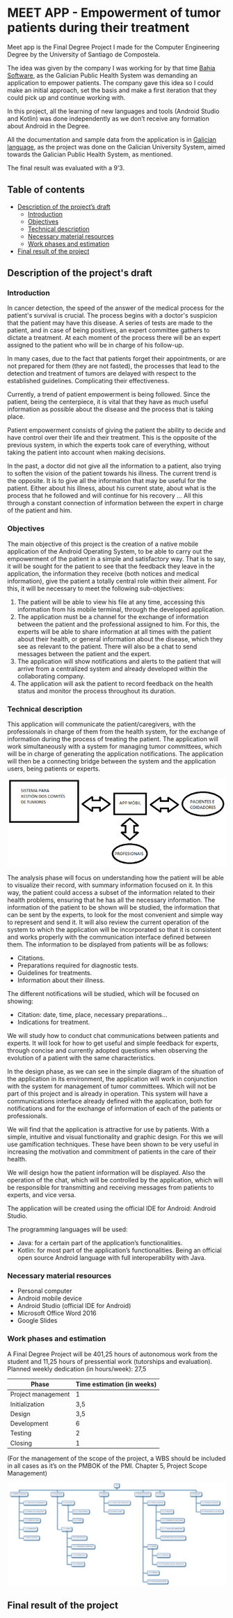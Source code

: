 # MEET APP - Empowerment of tumor patients during their treatment

Meet app is the Final Degree Project I made for the Computer Engineering Degree by the University of Santiago de Compostela.

The idea was given by the company I was working for by that time [Bahia Software], as the Galician Public Health System was demanding an application to empower patients. The company gave this idea so I could make an initial approach, set the basis and make a first iteration that they could pick up and continue working with.

In this project, all the learning of new languages and tools (Android Studio and Kotlin) was done independently as we don’t receive any formation about Android in the Degree.

All the documentation and sample data from the application is in [Galician language](https://en.wikipedia.org/wiki/Galician_language), as the project was done on the Galician University System, aimed towards the Galician Public Health System, as mentioned.

The final result was evaluated with a 9’3.

## Table of contents

- [Description of the project’s draft](#description-of-the-projects-draft)
  - [Introduction](#introduction)
  - [Objectives](#objectives)
  - [Technical description](#technical-description)
  - [Necessary material resources](#necessary-material-resources)
  - [Work phases and estimation](#work-phases-and-estimation)
 - [Final result of the project](#final-result-of-the-project)

## Description of the project's draft

### Introduction

In cancer detection, the speed of the answer of the medical process for the patient's survival is crucial. The process begins with a doctor's suspicion that the patient may have this disease. A series of tests are made to the patient, and in case of being positives, an expert committee gathers to dictate a treatment. At each moment of the process there will be an expert assigned to the patient who will be in charge of his follow-up.

In many cases, due to the fact that patients forget their appointments, or are not prepared for them (they are not fasted), the processes that lead to the detection and treatment of tumors are delayed with respect to the established guidelines. Complicating their effectiveness.

Currently, a trend of patient empowerment is being followed. Since the patient, being the centerpiece, it is vital that they have as much useful information as possible about the disease and the process that is taking place.

Patient empowerment consists of giving the patient the ability to decide and have control over their life and their treatment. This is the opposite of the previous system, in which the experts took care of everything, without taking the patient into account when making decisions.

In the past, a doctor did not give all the information to a patient, also trying to soften the vision of the patient towards his illness. The current trend is the opposite. It is to give all the information that may be useful for the patient. Either about his illness, about his current state, about what is the process that he followed and will continue for his recovery ... All this through a constant connection of information between the expert in charge of the patient and him.

### Objectives

The main objective of this project is the creation of a native mobile application of the Android Operating System, to be able to carry out the empowerment of the patient in a simple and satisfactory way. That is to say, it will be sought for the patient to see that the feedback they leave in the application, the information they receive (both notices and medical information), give the patient a totally central role within their ailment. For this, it will be necessary to meet the following sub-objectives:

1. The patient will be able to view his file at any time, accessing this information from his mobile terminal, through the developed application.
2. The application must be a channel for the exchange of information between the patient and the professional assigned to him. For this, the experts will be able to share information at all times with the patient about their health, or general information about the disease, which they see as relevant to the patient. There will also be a chat to send messages between the patient and the expert.
3. The application will show notifications and alerts to the patient that will arrive from a centralized system and already developed within the collaborating company.
4. The application will ask the patient to record feedback on the health status and monitor the process throughout its duration.

### Technical description

This application will communicate the patient/caregivers, with the professionals in charge of them from the health system, for the exchange of information during the process of treating the patient. The application will work simultaneously with a system for managing tumor committees, which will be in charge of generating the application notifications. The application will then be a connecting bridge between the system and the application users, being patients or experts.

![App interaction](https://github.com/AlejandroFraga/meet-app/blob/main/images/interaction.png?raw=true)

The analysis phase will focus on understanding how the patient will be able to visualize their record, with summary information focused on it. In this way, the patient could access a subset of the information related to their health problems, ensuring that he has all the necessary information.
The information of the patient to be shown will be studied, the information that can be sent by the experts, to look for the most convenient and simple way to represent and send it. It will also review the current operation of the system to which the application will be incorporated so that it is consistent and works properly with the communication interface defined between them. The information to be displayed from patients will be as follows:
 * Citations.
 * Preparations required for diagnostic tests.
 * Guidelines for treatments.
 * Information about their illness.

The different notifications will be studied, which will be focused on showing:
 * Citation: date, time, place, necessary preparations…
 * Indications for treatment.

We will study how to conduct chat communications between patients and experts. It will look for how to get useful and simple feedback for experts, through concise and currently adopted questions when observing the evolution of a patient with the same characteristics.

In the design phase, as we can see in the simple diagram of the situation of the application in its environment, the application will work in conjunction with the system for management of tumor committees. Which will not be part of this project and is already in operation. This system will have a communications interface already defined with the application, both for notifications and for the exchange of information of each of the patients or professionals.

We will find that the application is attractive for use by patients. With a simple, intuitive and visual functionality and graphic design. For this we will use gamification techniques. These have been shown to be very useful in increasing the motivation and commitment of patients in the care of their health.

We will design how the patient information will be displayed. Also the operation of the chat, which will be controlled by the application, which will be responsible for transmitting and receiving messages from patients to experts, and vice versa.

The application will be created using the official IDE for Android: Android Studio.

The programming languages will be used:
 * Java: for a certain part of the application’s functionalities.
 * Kotlin: for most part of the application’s functionalities. Being an official open source Android language with full interoperability with Java.

### Necessary material resources
 * Personal computer
 * Android mobile device
 * Android Studio (official IDE for Android)
 * Microsoft Office Word 2016
 * Google Slides

### Work phases and estimation

A Final Degree Project will be 401,25 hours of autonomous work from the student and 11,25 hours of pressential work (tutorships and evaluation).
Planned weekly dedication (in hours/week): 27,5

|Phase|Time estimation (in weeks)|
|---|---|
|Project management|1|
|Initialization|3,5|
|Design|3,5|
|Development|6|
|Testing|2|
|Closing|1|

(For the management of the scope of the project, a WBS should be included in all cases as it’s on the PMBOK of the PMI. Chapter 5, Project Scope Management)

![Work Breakdown Structure](https://github.com/AlejandroFraga/meet-app/blob/main/images/wbs.png?raw=true)

## Final result of the project



[Bahia Software]: <https://bahiasoftware.es/home>
